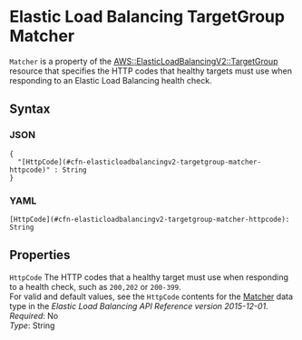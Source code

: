 # Elastic Load Balancing TargetGroup Matcher<a name="aws-properties-elasticloadbalancingv2-targetgroup-matcher"></a>

`Matcher` is a property of the [AWS::ElasticLoadBalancingV2::TargetGroup](aws-resource-elasticloadbalancingv2-targetgroup.md) resource that specifies the HTTP codes that healthy targets must use when responding to an Elastic Load Balancing health check\.

## Syntax<a name="w4ab1c21c14e1120b5"></a>

### JSON<a name="aws-properties-elasticloadbalancingv2-targetgroup-matcher-syntax.json"></a>

```
{
  "[HttpCode](#cfn-elasticloadbalancingv2-targetgroup-matcher-httpcode)" : String
}
```

### YAML<a name="aws-properties-elasticloadbalancingv2-targetgroup-matcher-syntax.yaml"></a>

```
[HttpCode](#cfn-elasticloadbalancingv2-targetgroup-matcher-httpcode): String
```

## Properties<a name="w4ab1c21c14e1120b7"></a>

`HttpCode`  <a name="cfn-elasticloadbalancingv2-targetgroup-matcher-httpcode"></a>
The HTTP codes that a healthy target must use when responding to a health check, such as `200,202` or `200-399`\.   
For valid and default values, see the `HttpCode` contents for the [Matcher](https://docs.aws.amazon.com/elasticloadbalancing/latest/APIReference/API_Matcher.html) data type in the *Elastic Load Balancing API Reference version 2015\-12\-01*\.  
*Required*: No  
*Type*: String